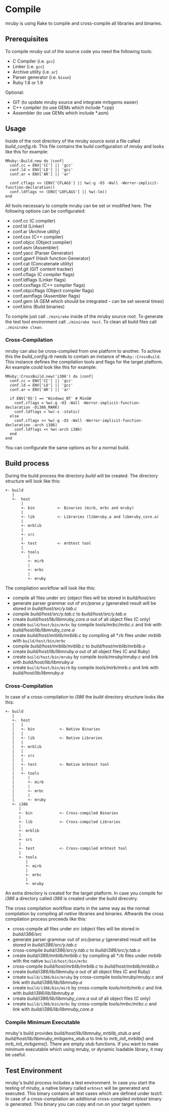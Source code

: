 # Compile

mruby is using Rake to compile and cross-compile all libraries and
binaries.

## Prerequisites

To compile mruby out of the source code you need the following tools:
* C Compiler (i.e. ```gcc```)
* Linker (i.e. ```gcc```)
* Archive utility (i.e. ```ar```)
* Parser generator (i.e. ```bison```)
* Ruby 1.8 or 1.9

Optional:
* GIT (to update mruby source and integrate mrbgems easier)
* C++ compiler (to use GEMs which include *.cpp)
* Assembler (to use GEMs which include *.asm)

## Usage

Inside of the root directory of the mruby source exist a file
called *build_config.rb*. This file contains the build configuration
of mruby and looks like this for example:

```
MRuby::Build.new do |conf|
  conf.cc = ENV['CC'] || 'gcc'
  conf.ld = ENV['LD'] || 'gcc'
  conf.ar = ENV['AR'] || 'ar'

  conf.cflags << (ENV['CFLAGS'] || %w(-g -O3 -Wall -Werror-implicit-function-declaration))
  conf.ldflags << (ENV['LDFLAGS'] || %w(-lm))
end
```

All tools necessary to compile mruby can be set or modified here.
The following options can be configurated:

* conf.cc (C compiler)
* conf.ld (Linker)
* conf.ar (Archive utility)
* conf.cxx (C++ compiler)
* conf.objcc (Object compiler)
* conf.asm (Assembler)
* conf.yacc (Parser Generator)
* conf.gperf (Hash function Generator)
* conf.cat (Concatenate utility)
* conf.git (GIT content tracker)
* conf.cflags (C compiler flags)
* conf.ldflags (Linker flags)
* conf.cxxflags (C++ compiler flags) 
* conf.objccflags (Object compiler flags)
* conf.asmflags (Assembler flags)
* conf.gem (A GEM which should be integrated - can be set several times)
* conf.bins (Build binaries)

To compile just call ```./minirake``` inside of the mruby source root. To
generate the test tool environment call ```./minirake test```. To clean
all build files call ```./minirake clean```.

### Cross-Compilation

mruby can also be cross-compiled from one platform to another. To
achive this the *build_config.rb* needs to contain an instance of
```MRuby::CrossBuild```. This instance defines the compilation
tools and flags for the target platform. An example could look
like this for example:

```
MRuby::CrossBuild.new('i386') do |conf|
  conf.cc = ENV['CC'] || 'gcc'
  conf.ld = ENV['LD'] || 'gcc'
  conf.ar = ENV['AR'] || 'ar'

  if ENV['OS'] == 'Windows_NT' # MinGW
    conf.cflags = %w(-g -O3 -Wall -Werror-implicit-function-declaration -Di386_MARK)
    conf.ldflags = %w(-s -static)
  else
    conf.cflags << %w(-g -O3 -Wall -Werror-implicit-function-declaration -arch i386)
    conf.ldflags << %w(-arch i386)
  end
end
```

You can configurate the same options as for a normal build.

## Build process

During the build process the directory *build* will be created. The
directory structure will look like this:

```
+- build
   |
   +-  host
       |
       +- bin          <- Binaries (mirb, mrbc and mruby)
       |
       +- lib          <- Libraries (libmruby.a and libmruby_core.a)
       |
       +- mrblib
       |
       +- src
       |
       +- test         <- mrbtest tool
       |
       +- tools
          |
          +- mirb
          |
          +- mrbc
          | 
          +- mruby
```

The compilation workflow will look like this:
* compile all files under *src* (object files will be stored 
in *build/host/src*
* generate parser grammar out of *src/parse.y* (generated
result will be stored in *build/host/src/y.tab.c*
* compile  *build/host/src/y.tab.c* to  *build/host/src/y.tab.o*
* create *build/host/lib/libmruby_core.a* out of all object files (C only)
* create ```build/host/bin/mrbc``` by compile *tools/mrbc/mrbc.c* and
link with *build/host/lib/libmruby_core.a* 
* create *build/host/mrblib/mrblib.c* by compiling all *.rb files
under *mrblib* with ```build/host/bin/mrbc```
* compile *build/host/mrblib/mrblib.c* to *build/host/mrblib/mrblib.o* 
* create *build/host/lib/libmruby.a* out of all object files (C and Ruby)
* create ```build/host/bin/mruby``` by compile *tools/mruby/mruby.c* and
link with *build/host/lib/libmruby.a*
* create ```build/host/bin/mirb``` by compile *tools/mirb/mirb.c* and
link with *build/host/lib/libmruby.a*

### Cross-Compilation

In case of a cross-compilation to *i386* the *build* directory structure looks
like this:

```
+- build
   |
   +-  host
   |   |
   |   +- bin           <- Native Binaries
   |   |
   |   +- lib           <- Native Libraries
   |   |
   |   +- mrblib
   |   |
   |   +- src
   |   |
   |   +- test          <- Native mrbtest tool
   |   |
   |   +- tools
   |      |
   |      +- mirb
   |      |
   |      +- mrbc
   |      | 
   |      +- mruby 
   +- i386
      |
      +- bin            <- Cross-compiled Binaries
      |
      +- lib            <- Cross-compiled Libraries
      |
      +- mrblib
      |
      +- src
      |
      +- test           <- Cross-compiled mrbtest tool
      |
      +- tools
         |
         +- mirb
         |
         +- mrbc
         | 
         +- mruby
```

An extra directory is created for the target platform. In case you
compile for *i386* a directory called *i386* is created under the
build direcotry.

The cross compilation workflow starts in the same way as the normal
compilation by compiling all *native* libraries and binaries.
Aftwards the cross compilation process proceeds like this:
* cross-compile all files under *src* (object files will be stored 
in *build/i386/src*
* generate parser grammar out of *src/parse.y* (generated
result will be stored in *build/i386/src/y.tab.c*
* cross-compile  *build/i386/src/y.tab.c* to  *build/i386/src/y.tab.o*
* create *build/i386/mrblib/mrblib.c* by compiling all *.rb files
under *mrblib* with the native ```build/host/bin/mrbc```
* cross-compile *build/host/mrblib/mrblib.c* to *build/host/mrblib/mrblib.o*
* create *build/i386/lib/libmruby.a* out of all object files (C and Ruby)
* create ```build/i386/bin/mruby``` by cross-compile *tools/mruby/mruby.c* and
link with *build/i386/lib/libmruby.a*
* create ```build/i386/bin/mirb``` by cross-compile *tools/mirb/mirb.c* and
link with *build/i386/lib/libmruby.a*
* create *build/i386/lib/libmruby_core.a* out of all object files (C only)
* create ```build/i386/bin/mrbc``` by cross-compile *tools/mrbc/mrbc.c* and
link with *build/i386/lib/libmruby_core.a* 

### Compile Minimum Executable

mruby's build provides *build/host/lib/libmruby_mrblib_stub.a* and *build/host/lib/libmruby_mrbgems_stub.a* to link to *mrb_init_mrblib()* and *mrb_init_mrbgems()*.
There are empty stub functions. If you want to make minimum executable which using mruby, or dynamic loadable library, it may be useful.

## Test Environment

mruby's build process includes a test environment. In case you start the testing
of mruby, a native binary called ```mrbtest``` will be generated and executed.
This binary contains all test cases which are defined under *test/t*. In case
of a cross-compilation an additional cross-compiled *mrbtest* binary is 
generated. This binary you can copy and run on your target system.
